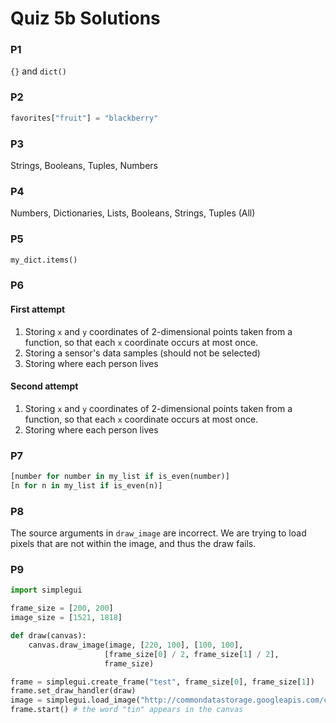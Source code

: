 # Quiz 5b Solutions

### P1
`{}` and `dict()`

### P2
```python
favorites["fruit"] = "blackberry"
```

### P3
Strings, Booleans, Tuples, Numbers

### P4

Numbers, Dictionaries, Lists, Booleans, Strings, Tuples (All)

### P5

```python
my_dict.items()
```

### P6

#### First attempt

1. Storing `x` and `y` coordinates of 2-dimensional points taken from a function, so that each `x` coordinate occurs at most once.
2. Storing a sensor's data samples (should not be selected)
3. Storing where each person lives

#### Second attempt

1. Storing `x` and `y` coordinates of 2-dimensional points taken from a function, so that each `x` coordinate occurs at most once.
2. Storing where each person lives

### P7

```python
[number for number in my_list if is_even(number)]
[n for n in my_list if is_even(n)]
```

### P8
The source arguments in `draw_image` are incorrect. We are trying to load pixels that are not within the image, and thus the draw fails.

### P9
```python
import simplegui

frame_size = [200, 200]
image_size = [1521, 1818]

def draw(canvas):
    canvas.draw_image(image, [220, 100], [100, 100], 
                     [frame_size[0] / 2, frame_size[1] / 2], 
                     frame_size)

frame = simplegui.create_frame("test", frame_size[0], frame_size[1])
frame.set_draw_handler(draw)
image = simplegui.load_image("http://commondatastorage.googleapis.com/codeskulptor-assets/alphatest.png")
frame.start() # the word "tin" appears in the canvas
```
